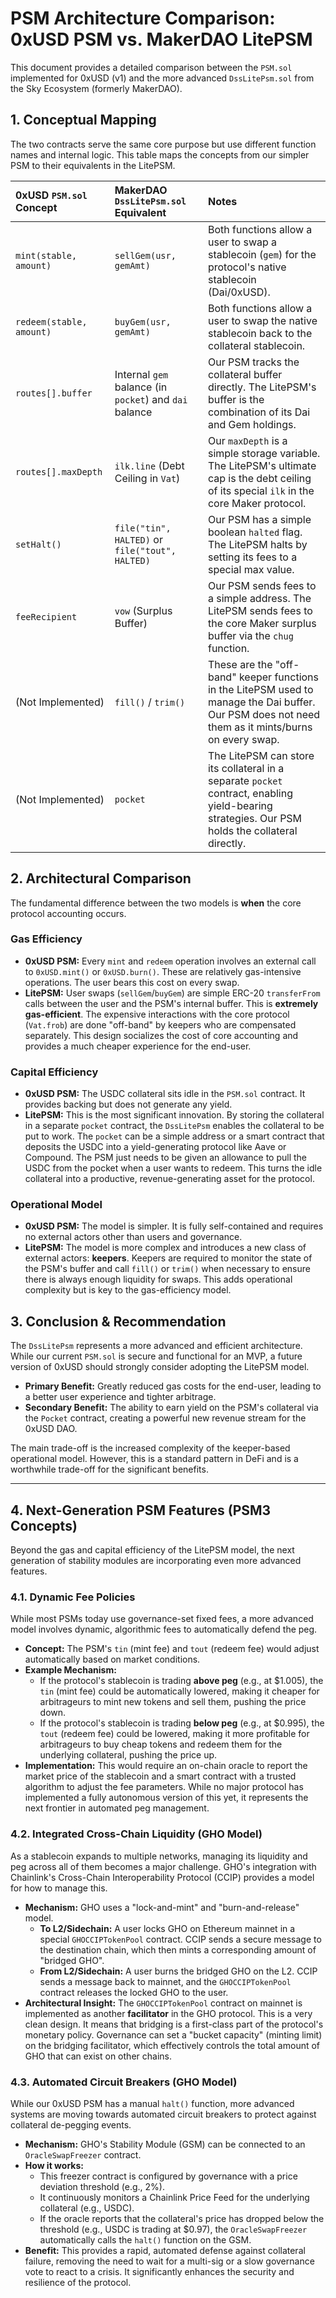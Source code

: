 # PSM Architecture Comparison: 0xUSD PSM vs. MakerDAO LitePSM

This document provides a detailed comparison between the `PSM.sol` implemented for 0xUSD (v1) and the more advanced `DssLitePsm.sol` from the Sky Ecosystem (formerly MakerDAO).

## 1. Conceptual Mapping

The two contracts serve the same core purpose but use different function names and internal logic. This table maps the concepts from our simpler PSM to their equivalents in the LitePSM.

| 0xUSD `PSM.sol` Concept | MakerDAO `DssLitePsm.sol` Equivalent | Notes |
| :--- | :--- | :--- |
| `mint(stable, amount)` | `sellGem(usr, gemAmt)` | Both functions allow a user to swap a stablecoin (`gem`) for the protocol's native stablecoin (Dai/0xUSD). |
| `redeem(stable, amount)`| `buyGem(usr, gemAmt)` | Both functions allow a user to swap the native stablecoin back to the collateral stablecoin. |
| `routes[].buffer` | Internal `gem` balance (in `pocket`) and `dai` balance | Our PSM tracks the collateral buffer directly. The LitePSM's buffer is the combination of its Dai and Gem holdings. |
| `routes[].maxDepth` | `ilk.line` (Debt Ceiling in `Vat`) | Our `maxDepth` is a simple storage variable. The LitePSM's ultimate cap is the debt ceiling of its special `ilk` in the core Maker protocol. |
| `setHalt()` | `file("tin", HALTED)` or `file("tout", HALTED)` | Our PSM has a simple boolean `halted` flag. The LitePSM halts by setting its fees to a special max value. |
| `feeRecipient` | `vow` (Surplus Buffer) | Our PSM sends fees to a simple address. The LitePSM sends fees to the core Maker surplus buffer via the `chug` function. |
| (Not Implemented) | `fill()` / `trim()` | These are the "off-band" keeper functions in the LitePSM used to manage the Dai buffer. Our PSM does not need them as it mints/burns on every swap. |
| (Not Implemented) | `pocket` | The LitePSM can store its collateral in a separate `pocket` contract, enabling yield-bearing strategies. Our PSM holds the collateral directly. |

## 2. Architectural Comparison

The fundamental difference between the two models is **when** the core protocol accounting occurs.

### Gas Efficiency

- **0xUSD PSM:** Every `mint` and `redeem` operation involves an external call to `0xUSD.mint()` or `0xUSD.burn()`. These are relatively gas-intensive operations. The user bears this cost on every swap.
- **LitePSM:** User swaps (`sellGem`/`buyGem`) are simple ERC-20 `transferFrom` calls between the user and the PSM's internal buffer. This is **extremely gas-efficient**. The expensive interactions with the core protocol (`Vat.frob`) are done "off-band" by keepers who are compensated separately. This design socializes the cost of core accounting and provides a much cheaper experience for the end-user.

### Capital Efficiency

- **0xUSD PSM:** The USDC collateral sits idle in the `PSM.sol` contract. It provides backing but does not generate any yield.
- **LitePSM:** This is the most significant innovation. By storing the collateral in a separate `pocket` contract, the `DssLitePsm` enables the collateral to be put to work. The `pocket` can be a simple address or a smart contract that deposits the USDC into a yield-generating protocol like Aave or Compound. The PSM just needs to be given an allowance to pull the USDC from the pocket when a user wants to redeem. This turns the idle collateral into a productive, revenue-generating asset for the protocol.

### Operational Model

- **0xUSD PSM:** The model is simpler. It is fully self-contained and requires no external actors other than users and governance.
- **LitePSM:** The model is more complex and introduces a new class of external actors: **keepers**. Keepers are required to monitor the state of the PSM's buffer and call `fill()` or `trim()` when necessary to ensure there is always enough liquidity for swaps. This adds operational complexity but is key to the gas-efficiency model.

## 3. Conclusion & Recommendation

The `DssLitePsm` represents a more advanced and efficient architecture. While our current `PSM.sol` is secure and functional for an MVP, a future version of 0xUSD should strongly consider adopting the LitePSM model.

- **Primary Benefit:** Greatly reduced gas costs for the end-user, leading to a better user experience and tighter arbitrage.
- **Secondary Benefit:** The ability to earn yield on the PSM's collateral via the `Pocket` contract, creating a powerful new revenue stream for the 0xUSD DAO.

The main trade-off is the increased complexity of the keeper-based operational model. However, this is a standard pattern in DeFi and is a worthwhile trade-off for the significant benefits.

---

## 4. Next-Generation PSM Features (PSM3 Concepts)

Beyond the gas and capital efficiency of the LitePSM model, the next generation of stability modules are incorporating even more advanced features.

### 4.1. Dynamic Fee Policies

While most PSMs today use governance-set fixed fees, a more advanced model involves dynamic, algorithmic fees to automatically defend the peg.

- **Concept:** The PSM's `tin` (mint fee) and `tout` (redeem fee) would adjust automatically based on market conditions.
- **Example Mechanism:**
    - If the protocol's stablecoin is trading **above peg** (e.g., at $1.005), the `tin` (mint fee) could be automatically lowered, making it cheaper for arbitrageurs to mint new tokens and sell them, pushing the price down.
    - If the protocol's stablecoin is trading **below peg** (e.g., at $0.995), the `tout` (redeem fee) could be lowered, making it more profitable for arbitrageurs to buy cheap tokens and redeem them for the underlying collateral, pushing the price up.
- **Implementation:** This would require an on-chain oracle to report the market price of the stablecoin and a smart contract with a trusted algorithm to adjust the fee parameters. While no major protocol has implemented a fully autonomous version of this yet, it represents the next frontier in automated peg management.

### 4.2. Integrated Cross-Chain Liquidity (GHO Model)

As a stablecoin expands to multiple networks, managing its liquidity and peg across all of them becomes a major challenge. GHO's integration with Chainlink's Cross-Chain Interoperability Protocol (CCIP) provides a model for how to manage this.

- **Mechanism:** GHO uses a "lock-and-mint" and "burn-and-release" model.
    - **To L2/Sidechain:** A user locks GHO on Ethereum mainnet in a special `GHOCCIPTokenPool` contract. CCIP sends a secure message to the destination chain, which then mints a corresponding amount of "bridged GHO".
    - **From L2/Sidechain:** A user burns the bridged GHO on the L2. CCIP sends a message back to mainnet, and the `GHOCCIPTokenPool` contract releases the locked GHO to the user.
- **Architectural Insight:** The `GHOCCIPTokenPool` contract on mainnet is implemented as another **facilitator** in the GHO protocol. This is a very clean design. It means that bridging is a first-class part of the protocol's monetary policy. Governance can set a "bucket capacity" (minting limit) on the bridging facilitator, which effectively controls the total amount of GHO that can exist on other chains.

### 4.3. Automated Circuit Breakers (GHO Model)

While our 0xUSD PSM has a manual `halt()` function, more advanced systems are moving towards automated circuit breakers to protect against collateral de-pegging events.

- **Mechanism:** GHO's Stability Module (GSM) can be connected to an `OracleSwapFreezer` contract.
- **How it works:**
    - This freezer contract is configured by governance with a price deviation threshold (e.g., 2%).
    - It continuously monitors a Chainlink Price Feed for the underlying collateral (e.g., USDC).
    - If the oracle reports that the collateral's price has dropped below the threshold (e.g., USDC is trading at $0.97), the `OracleSwapFreezer` automatically calls the `halt()` function on the GSM.
- **Benefit:** This provides a rapid, automated defense against collateral failure, removing the need to wait for a multi-sig or a slow governance vote to react to a crisis. It significantly enhances the security and resilience of the protocol.
